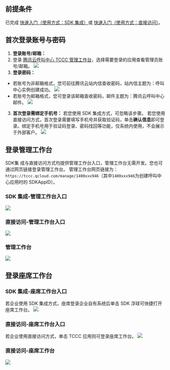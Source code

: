 ## 前提条件       
已完成 [快速入门（使用方式：SDK 集成）](https://cloud.tencent.com/document/product/679/73495)或 [快速入门（使用方式：直接访问）](https://cloud.tencent.com/document/product/679/73496)。
## 首次登录账号与密码
1. **登录账号/邮箱：**
1. 登录 [腾讯云呼叫中心 TCCC 管理工作台](https://console.cloud.tencent.com/ccc)，选择需要登录的应用查看管理员账号/邮箱。
![](https://qcloudimg.tencent-cloud.cn/raw/15963a9cf79fda0137182b70fb3c8f55.png)
2. **登录密码：**
 - 若账号为非邮箱格式，您可前往腾讯云站内信查收密码，站内信主题为：呼叫中心实例创建成功。
![](https://qcloudimg.tencent-cloud.cn/raw/5554ddb96681d6e972f5bc50b735b190.png)
 - 若账号为邮箱格式，您可登录该邮箱查收密码，邮件主题为：腾讯云呼叫中心邮件。
![](https://qcloudimg.tencent-cloud.cn/raw/36f2a973d1bbc4dd572aa99b92285060.png)
3. **首次登录需绑定手机号：**
若您使用 SDK 集成方式，可忽略该步骤。
若您使用直接访问方式，首次登录需要填写手机号并获取验证码，单击**确认信息**即可登录。绑定手机号用于验证码登录、密码找回等功能，仅系统内使用，不会展示于外部客户。
![](https://qcloudimg.tencent-cloud.cn/raw/2fbd7d21d0fccf463c9130a9cb823a1b.png)

## 登录管理工作台
SDK集 成与直接访问方式均提供管理工作台入口，管理工作台无需开发。您也可通过网页链接登录管理工作台。
管理工作台网页链接为：`https://tccc.qcloud.com/manage/1400xxx946`（其中`1400xxx946`为创建呼叫中心应用时的 SDKAppID）。
### SDK 集成-管理工作台入口
![](https://qcloudimg.tencent-cloud.cn/raw/ef1486916f2bf260c5071559650df58e.png)
### 直接访问-管理工作台入口
![](https://qcloudimg.tencent-cloud.cn/raw/d485592845dc76248a8a1daac14e4bc1.png)
### 管理工作台
![](https://qcloudimg.tencent-cloud.cn/raw/f22dd5c7cce2aacfc02bc7a5751e6aa5.png)

## 登录座席工作台
### SDK 集成-座席工作台入口
若企业使用 SDK 集成方式，座席登录企业自有系统后单击 SDK 浮球可快捷打开座席工作台。
![](https://qcloudimg.tencent-cloud.cn/raw/bee0d876ef9033bd561f0203dd745ef8.png)
### 直接访问-座席工作台入口
若企业使用直接访问方式，单击 TCCC 应用则可登录座席工作台。
![](https://qcloudimg.tencent-cloud.cn/raw/fd5f0ea406bfe98556fcd064e7b17a08.png)
### 直接访问-座席工作台
![](https://qcloudimg.tencent-cloud.cn/raw/452d2b549981efec0b1886cbed03054f.png)
